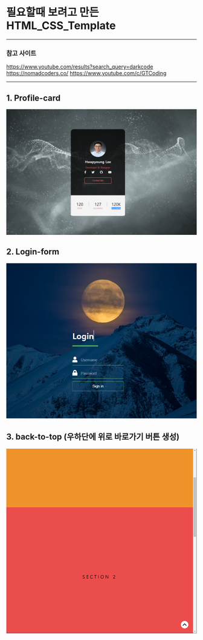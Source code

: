 # 필요할때 보려고 만든 HTML_CSS_Template

---

### 참고 사이트

https://www.youtube.com/results?search_query=darkcode  
https://nomadcoders.co/
https://www.youtube.com/c/GTCoding

---

## 1. Profile-card

<a href="#"><img src="https://github.com/ghkvud2/html_css_template/blob/master/image/profile-card.PNG" width="800px" alt="sample image"></a>

## 2. Login-form

<a href="#"><img src="https://github.com/ghkvud2/html_css_template/blob/master/image/login-form.PNG" width="800px" alt="sample image"></a>

## 3. back-to-top (우하단에 위로 바로가기 버튼 생성)

<a href="#"><img src="https://github.com/ghkvud2/html_css_template/blob/master/image/back-to-top.PNG" width="800px" alt="sample image"></a>
